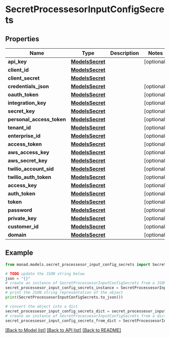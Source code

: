 # SecretProcessesorInputConfigSecrets


## Properties

Name | Type | Description | Notes
------------ | ------------- | ------------- | -------------
**api_key** | [**ModelsSecret**](ModelsSecret.md) |  | [optional] 
**client_id** | [**ModelsSecret**](ModelsSecret.md) |  | 
**client_secret** | [**ModelsSecret**](ModelsSecret.md) |  | 
**credentials_json** | [**ModelsSecret**](ModelsSecret.md) |  | [optional] 
**oauth_token** | [**ModelsSecret**](ModelsSecret.md) |  | [optional] 
**integration_key** | [**ModelsSecret**](ModelsSecret.md) |  | [optional] 
**secret_key** | [**ModelsSecret**](ModelsSecret.md) |  | [optional] 
**personal_access_token** | [**ModelsSecret**](ModelsSecret.md) |  | [optional] 
**tenant_id** | [**ModelsSecret**](ModelsSecret.md) |  | [optional] 
**enterprise_id** | [**ModelsSecret**](ModelsSecret.md) |  | [optional] 
**access_token** | [**ModelsSecret**](ModelsSecret.md) |  | [optional] 
**aws_access_key** | [**ModelsSecret**](ModelsSecret.md) |  | [optional] 
**aws_secret_key** | [**ModelsSecret**](ModelsSecret.md) |  | [optional] 
**twilio_account_sid** | [**ModelsSecret**](ModelsSecret.md) |  | [optional] 
**twilio_auth_token** | [**ModelsSecret**](ModelsSecret.md) |  | [optional] 
**access_key** | [**ModelsSecret**](ModelsSecret.md) |  | [optional] 
**auth_token** | [**ModelsSecret**](ModelsSecret.md) |  | [optional] 
**token** | [**ModelsSecret**](ModelsSecret.md) |  | [optional] 
**password** | [**ModelsSecret**](ModelsSecret.md) |  | [optional] 
**private_key** | [**ModelsSecret**](ModelsSecret.md) |  | [optional] 
**customer_id** | [**ModelsSecret**](ModelsSecret.md) |  | [optional] 
**domain** | [**ModelsSecret**](ModelsSecret.md) |  | [optional] 

## Example

```python
from monad.models.secret_processesor_input_config_secrets import SecretProcessesorInputConfigSecrets

# TODO update the JSON string below
json = "{}"
# create an instance of SecretProcessesorInputConfigSecrets from a JSON string
secret_processesor_input_config_secrets_instance = SecretProcessesorInputConfigSecrets.from_json(json)
# print the JSON string representation of the object
print(SecretProcessesorInputConfigSecrets.to_json())

# convert the object into a dict
secret_processesor_input_config_secrets_dict = secret_processesor_input_config_secrets_instance.to_dict()
# create an instance of SecretProcessesorInputConfigSecrets from a dict
secret_processesor_input_config_secrets_from_dict = SecretProcessesorInputConfigSecrets.from_dict(secret_processesor_input_config_secrets_dict)
```
[[Back to Model list]](../README.md#documentation-for-models) [[Back to API list]](../README.md#documentation-for-api-endpoints) [[Back to README]](../README.md)


